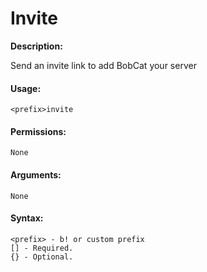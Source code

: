 # Invite

**Description:**

Send an invite link to add BobCat your server

#### Usage:

```
<prefix>invite
```

#### Permissions:

```
None
```

#### Arguments:

```
None
```

#### Syntax:

```
<prefix> - b! or custom prefix
[] - Required.
{} - Optional.
```
